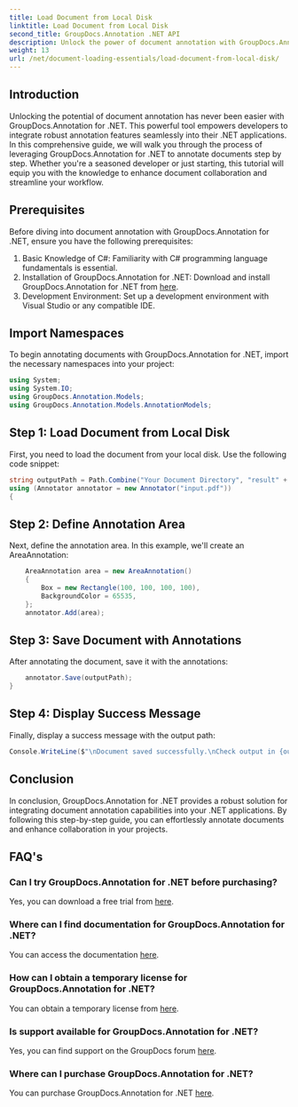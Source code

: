 ```yaml
---
title: Load Document from Local Disk
linktitle: Load Document from Local Disk
second_title: GroupDocs.Annotation .NET API
description: Unlock the power of document annotation with GroupDocs.Annotation for .NET. Seamlessly integrate annotation features into your .NET applications.
weight: 13
url: /net/document-loading-essentials/load-document-from-local-disk/
---
```

## Introduction
Unlocking the potential of document annotation has never been easier with GroupDocs.Annotation for .NET. This powerful tool empowers developers to integrate robust annotation features seamlessly into their .NET applications. In this comprehensive guide, we will walk you through the process of leveraging GroupDocs.Annotation for .NET to annotate documents step by step. Whether you're a seasoned developer or just starting, this tutorial will equip you with the knowledge to enhance document collaboration and streamline your workflow.
## Prerequisites
Before diving into document annotation with GroupDocs.Annotation for .NET, ensure you have the following prerequisites:
1. Basic Knowledge of C#: Familiarity with C# programming language fundamentals is essential.
2. Installation of GroupDocs.Annotation for .NET: Download and install GroupDocs.Annotation for .NET from [here](https://releases.groupdocs.com/annotation/net/).
3. Development Environment: Set up a development environment with Visual Studio or any compatible IDE.

## Import Namespaces
To begin annotating documents with GroupDocs.Annotation for .NET, import the necessary namespaces into your project:
```csharp
using System;
using System.IO;
using GroupDocs.Annotation.Models;
using GroupDocs.Annotation.Models.AnnotationModels;
```

## Step 1: Load Document from Local Disk
First, you need to load the document from your local disk. Use the following code snippet:
```csharp
string outputPath = Path.Combine("Your Document Directory", "result" + Path.GetExtension("input.pdf"));
using (Annotator annotator = new Annotator("input.pdf"))
{
```
## Step 2: Define Annotation Area
Next, define the annotation area. In this example, we'll create an AreaAnnotation:
```csharp
    AreaAnnotation area = new AreaAnnotation()
    {
        Box = new Rectangle(100, 100, 100, 100),
        BackgroundColor = 65535,
    };
    annotator.Add(area);
```
## Step 3: Save Document with Annotations
After annotating the document, save it with the annotations:
```csharp
    annotator.Save(outputPath);
}
```
## Step 4: Display Success Message
Finally, display a success message with the output path:
```csharp
Console.WriteLine($"\nDocument saved successfully.\nCheck output in {outputPath}.");
```

## Conclusion
In conclusion, GroupDocs.Annotation for .NET provides a robust solution for integrating document annotation capabilities into your .NET applications. By following this step-by-step guide, you can effortlessly annotate documents and enhance collaboration in your projects.
## FAQ's
### Can I try GroupDocs.Annotation for .NET before purchasing?
Yes, you can download a free trial from [here](https://releases.groupdocs.com/).
### Where can I find documentation for GroupDocs.Annotation for .NET?
You can access the documentation [here](https://tutorials.groupdocs.com/annotation/net/).
### How can I obtain a temporary license for GroupDocs.Annotation for .NET?
You can obtain a temporary license from [here](https://purchase.groupdocs.com/temporary-license/).
### Is support available for GroupDocs.Annotation for .NET?
Yes, you can find support on the GroupDocs forum [here](https://forum.groupdocs.com/c/annotation/10).
### Where can I purchase GroupDocs.Annotation for .NET?
You can purchase GroupDocs.Annotation for .NET [here](https://purchase.groupdocs.com/buy).
